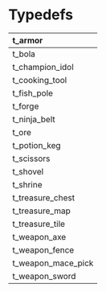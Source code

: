 # Typedefs #

| t\_armor |
|:---------|
| t\_bola  |
| t\_champion\_idol |
| t\_cooking\_tool |
| t\_fish\_pole |
| t\_forge |
| t\_ninja\_belt |
| t\_ore   |
| t\_potion\_keg |
| t\_scissors |
| t\_shovel |
| t\_shrine |
| t\_treasure\_chest |
| t\_treasure\_map |
| t\_treasure\_tile |
| t\_weapon\_axe |
| t\_weapon\_fence |
| t\_weapon\_mace\_pick |
| t\_weapon\_sword |